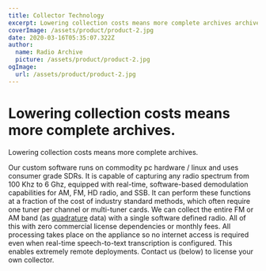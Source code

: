 ```yaml
---
title: Collector Technology
excerpt: Lowering collection costs means more complete archives archives.
coverImage: /assets/product/product-2.jpg
date: 2020-03-16T05:35:07.322Z
author:
  name: Radio Archive
  picture: /assets/product/product-2.jpg
ogImage:
  url: /assets/product/product-2.jpg
---
```

# Lowering collection costs means more complete archives.

Lowering collection costs means more complete archives.

Our custom software runs on commodity pc hardware / linux and uses consumer grade SDRs. It is capable of capturing any radio spectrum from 100 Khz to 6 Ghz, equipped with real-time, software-based demodulation capabilities for AM, FM, HD radio, and SSB. It can perform these functions at a fraction of the cost of industry standard methods, which often require one tuner per channel or multi-tuner cards. We can collect the entire FM or AM band (as [quadrature](https://asd.com) data) with a single software defined radio. All of this with zero commercial license dependencies or monthly fees. All processing takes place on the appliance so no internet access is required even when real-time speech-to-text transcription is configured. This enables extremely remote deployments. Contact us (below) to license your own collector.